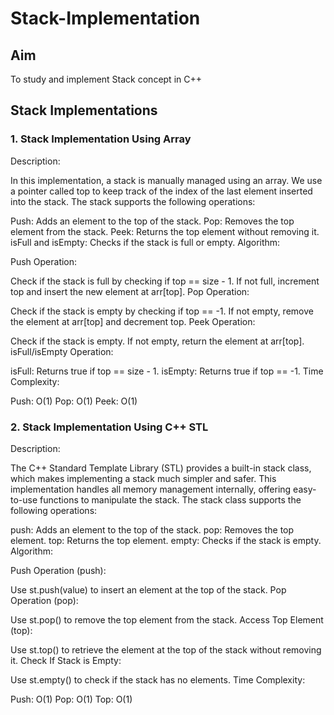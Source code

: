 # Stack-Implementation
## Aim 
To study and implement Stack concept in C++
## Stack Implementations
### 1. Stack Implementation Using Array
Description:

In this implementation, a stack is manually managed using an array. We use a pointer called top to keep track of the index of the last element inserted into the stack. The stack supports the following operations:

Push: Adds an element to the top of the stack.
Pop: Removes the top element from the stack.
Peek: Returns the top element without removing it.
isFull and isEmpty: Checks if the stack is full or empty.
Algorithm:

Push Operation:

Check if the stack is full by checking if top == size - 1.
If not full, increment top and insert the new element at arr[top].
Pop Operation:

Check if the stack is empty by checking if top == -1.
If not empty, remove the element at arr[top] and decrement top.
Peek Operation:

Check if the stack is empty.
If not empty, return the element at arr[top].
isFull/isEmpty Operation:

isFull: Returns true if top == size - 1.
isEmpty: Returns true if top == -1.
Time Complexity:

Push: O(1)
Pop: O(1)
Peek: O(1)
### 2. Stack Implementation Using C++ STL
Description:

The C++ Standard Template Library (STL) provides a built-in stack class, which makes implementing a stack much simpler and safer. This implementation handles all memory management internally, offering easy-to-use functions to manipulate the stack. The stack class supports the following operations:

push: Adds an element to the top of the stack.
pop: Removes the top element.
top: Returns the top element.
empty: Checks if the stack is empty.
Algorithm:

Push Operation (push):

Use st.push(value) to insert an element at the top of the stack.
Pop Operation (pop):

Use st.pop() to remove the top element from the stack.
Access Top Element (top):

Use st.top() to retrieve the element at the top of the stack without removing it.
Check If Stack is Empty:

Use st.empty() to check if the stack has no elements.
Time Complexity:

Push: O(1)
Pop: O(1)
Top: O(1)

